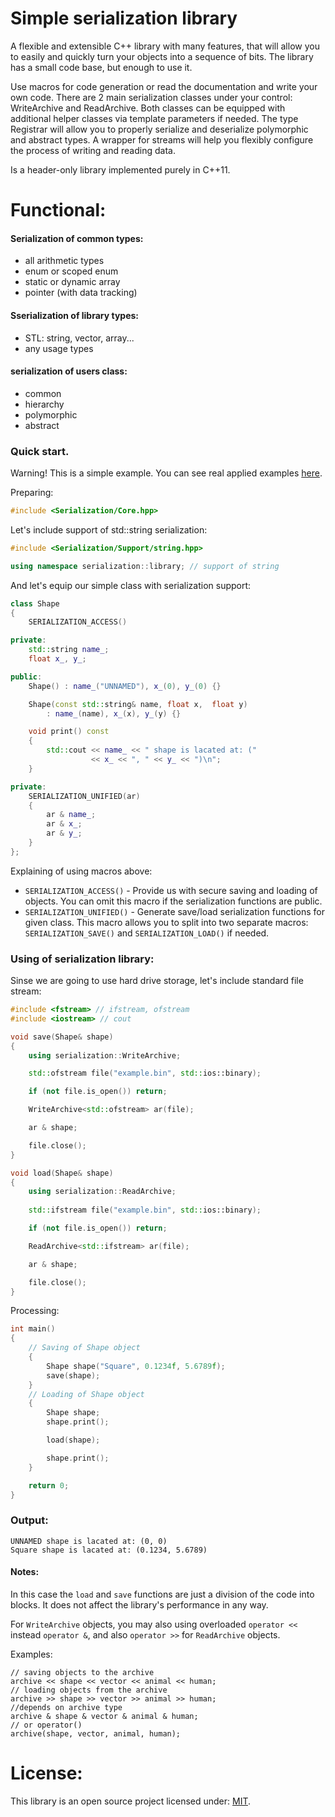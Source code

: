 # Simple serialization library

A flexible and extensible C++ library with many features, that will allow you to easily
and quickly turn your objects into a sequence of bits.
The library has a small code base, but enough to use it.

Use macros for code generation or read the documentation and write your own code.
There are 2 main serialization classes under your control: WriteArchive and ReadArchive.
Both classes can be equipped with additional helper classes via template parameters if needed.
The type Registrar will allow you to properly serialize and deserialize polymorphic and abstract types.
A wrapper for streams will help you flexibly configure the process of writing and reading data.

Is a header-only library implemented purely in C++11.

# Functional:

#### Serialization of common types:
- all arithmetic types
- enum or scoped enum
- static or dynamic array
- pointer (with data tracking)
#### Sserialization of library types:
- STL: string, vector, array...
- any usage types
#### serialization of users class:
- common
- hierarchy
- polymorphic
- abstract

### Quick start.
Warning! This is a simple example. You can see real applied examples [here](https://github.com/Sigma-Ryden/Serialization/tree/master/test).

Preparing:

```C++
#include <Serialization/Core.hpp>
```
Let's include support of std::string serialization:
```C++
#include <Serialization/Support/string.hpp>

using namespace serialization::library; // support of string
```
And let's equip our simple class with serialization support:
```C++
class Shape
{
    SERIALIZATION_ACCESS()

private:
    std::string name_;
    float x_, y_;

public:
    Shape() : name_("UNNAMED"), x_(0), y_(0) {}

    Shape(const std::string& name, float x,  float y)
        : name_(name), x_(x), y_(y) {}

    void print() const
    {
        std::cout << name_ << " shape is lacated at: ("
                  << x_ << ", " << y_ << ")\n";
    }

private:
    SERIALIZATION_UNIFIED(ar)
    {
        ar & name_;
        ar & x_;
        ar & y_;
    }
};
```
Explaining of using macros above:
- ```SERIALIZATION_ACCESS()``` - Provide us with secure saving and loading of objects.
You can omit this macro if the serialization functions are public.
- ```SERIALIZATION_UNIFIED()``` - Generate save/load serialization functions for given class.
This macro allows you to split into two separate macros: ```SERIALIZATION_SAVE()``` and ```SERIALIZATION_LOAD()``` if needed.

### Using of serialization library:

Sinse we are going to use hard drive storage, let's include standard file stream:
```C++
#include <fstream> // ifstream, ofstream
#include <iostream> // cout
```
```C++
void save(Shape& shape)
{
    using serialization::WriteArchive;

    std::ofstream file("example.bin", std::ios::binary);

    if (not file.is_open()) return;

    WriteArchive<std::ofstream> ar(file);

    ar & shape;

    file.close();
}
```
```C++
void load(Shape& shape)
{
    using serialization::ReadArchive;
    
    std::ifstream file("example.bin", std::ios::binary);

    if (not file.is_open()) return;

    ReadArchive<std::ifstream> ar(file);

    ar & shape;

    file.close();
}
```
Processing:
```C++
int main()
{
    // Saving of Shape object
    {
        Shape shape("Square", 0.1234f, 5.6789f);
        save(shape);
    }
    // Loading of Shape object
    {
        Shape shape;
        shape.print();

        load(shape);

        shape.print();
    }

    return 0;
}
```
### Output:
```console
UNNAMED shape is lacated at: (0, 0)
Square shape is lacated at: (0.1234, 5.6789)
```
#### Notes:
In this case the ```load``` and ```save``` functions are just a division of the code into blocks.
It does not affect the library's performance in any way.

For ```WriteArchive``` objects, you may also using overloaded ```operator <<``` instead ```operator &```,
and also ```operator >>``` for ```ReadArchive``` objects.

Examples:
```
// saving objects to the archive
archive << shape << vector << animal << human;
// loading objects from the archive
archive >> shape >> vector >> animal >> human;
//depends on archive type
archive & shape & vector & animal & human;
// or operator()
archive(shape, vector, animal, human);
```

# License:
This library is an open source project licensed under: [MIT](https://opensource.org/licenses/MIT).
